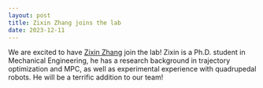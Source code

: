 ```yaml
---
layout: post
title: Zixin Zhang joins the lab
date: 2023-12-11
---
```


We are excited to have [Zixin Zhang](https://murpheylab.github.io/people/zixinzhang) join the lab! Zixin is a Ph.D. student in Mechanical Engineering, he has a research background in trajectory optimization and MPC, as well as experimental experience with quadrupedal robots. He will be a terrific addition to our team!
